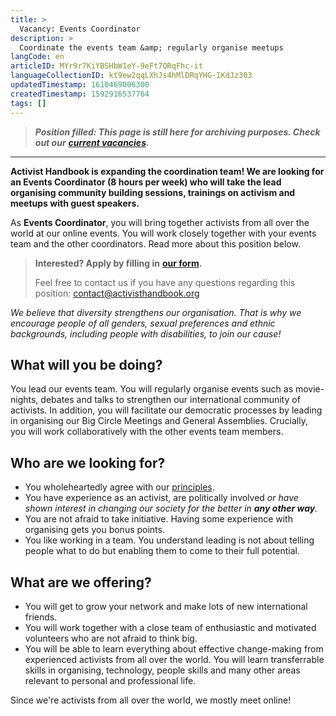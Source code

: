 ```yaml
---
title: >
  Vacancy: Events Coordinator
description: >
  Coordinate the events team &amp; regularly organise meetups
langCode: en
articleID: MYr9r7KiYBSHbW1eY-9eFt7QRqFhc-it
languageCollectionID: kt9ew2qqLXhJs4hMlDRqYHG-IKdJz303
updatedTimestamp: 1610469006300
createdTimestamp: 1592916537764
tags: []
---
```


> _**Position filled: This page is still here for archiving purposes. Check out our**_ [_**current vacancies**_](/vacancies)_**.**_

* * *

**Activist Handbook is expanding the coordination team! We are looking for an Events Coordinator (8 hours per week) who will take the lead organising community building sessions, trainings on activism and meetups with guest speakers.**

As **Events Coordinator**, you will bring together activists from all over the world at our online events. You will work closely together with your events team and the other coordinators. Read more about this position below.

> **Interested? Apply by filling in** [**our form**](https://docs.google.com/forms/d/e/1FAIpQLSc6BUIpvW-0dBthpOIaQAkgallz-UTovZ9YJ1HjIoge6iOGKQ/viewform?usp=sf_link)**.**
> 
> Feel free to contact us if you have any questions regarding this position: [contact@activisthandbook.org](mailto:contact@activisthandbook.org)

_We believe that diversity strengthens our organisation. That is why we encourage people of all genders, sexual preferences and ethnic backgrounds, including people with disabilities, to join our cause!_

## **What will you be doing?**

You lead our events team. You will regularly organise events such as movie-nights, debates and talks to strengthen our international community of activists. In addition, you will facilitate our democratic processes by leading in organising our Big Circle Meetings and General Assemblies. Crucially, you will work collaboratively with the other events team members.

## **Who are we looking for?**

-   You wholeheartedly agree with our [principles](/about/principles).
-   You have experience as an activist, are politically involved _or have shown interest in changing our society for the better in **any other way**._
-   You are not afraid to take initiative. Having some experience with organising gets you bonus points.
-   You like working in a team. You understand leading is not about telling people what to do but enabling them to come to their full potential.

## **What are we offering?**

-   You will get to grow your network and make lots of new international friends.
-   You will work together with a close team of enthusiastic and motivated volunteers who are not afraid to think big.
-   You will be able to learn everything about effective change-making from experienced activists from all over the world. You will learn transferrable skills in organising, technology, people skills and many other areas relevant to personal and professional life.

<div><figcaption>Since we're activists from all over the world, we mostly meet online!</figcaption></div>